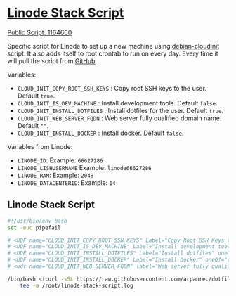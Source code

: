# [Linode Stack Script](/.script.d/linode-stack-script.sh)

[Public Script: 1164660](https://cloud.linode.com/stackscripts/1164660)

Specific script for Linode to set up a new machine using [debian-cloudinit](/docs/.script.d/debian-cloudinit.md) script.
It also adds itself to root crontab to run on every day.
Every time it will pull the script from [GitHub](https://raw.githubusercontent.com/arpanrec/dotfiles/refs/heads/main/.script.d/linode-stack-script.sh).

Variables:

* `CLOUD_INIT_COPY_ROOT_SSH_KEYS` : Copy root SSH keys to the user. Default `true`.
* `CLOUD_INIT_IS_DEV_MACHINE` : Install development tools. Default `false`.
* `CLOUD_INIT_INSTALL_DOTFILES` : Install dotfiles for the user. Default `true`.
* `CLOUD_INIT_WEB_SERVER_FQDN` : Web server fully qualified domain name. Default `""`.
* `CLOUD_INIT_INSTALL_DOCKER` : Install docker. Default `false`.

Variables from Linode:

* `LINODE_ID`: Example: `66627286`
* `LINODE_LISHUSERNAME` Example: `linode66627286`
* `LINODE_RAM`: Example: `2048`
* `LINODE_DATACENTERID`: Example: `14`

## Linode Stack Script

```bash
#!/usr/bin/env bash
set -euo pipefail

# <UDF name="CLOUD_INIT_COPY_ROOT_SSH_KEYS" Label="Copy Root SSH Keys to current user" oneOf="true,false" default="true"/>
# <UDF name="CLOUD_INIT_IS_DEV_MACHINE" Label="Install development tool chain" oneOf="true,false" default="false"/>
# <UDF name="CLOUD_INIT_INSTALL_DOTFILES" Label="Install dotfiles" oneOf="true,false" default="true"/>
# <UDF name="CLOUD_INIT_INSTALL_DOCKER" Label="Install Docker" oneOf="true,false" default="false"/>
# <udf name="CLOUD_INIT_WEB_SERVER_FQDN" label="Web server fully qualified domain name" example="example.com" default=""/>

/bin/bash <(curl -sSL https://raw.githubusercontent.com/arpanrec/dotfiles/refs/heads/main/.script.d/linode-stack-script.sh) |
    tee -a /root/linode-stack-script.log

```
